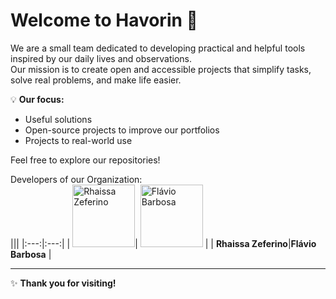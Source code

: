 # Welcome to Havorin 👋

We are a small team dedicated to developing practical and helpful tools inspired by our daily lives and observations.  
Our mission is to create open and accessible projects that simplify tasks, solve real problems, and make life easier.

💡 **Our focus:**  
- Useful solutions  
- Open-source projects to improve our portfolios 
- Projects to real-world use  

Feel free to explore our repositories!  

Developers of our Organization:
<br>
|||
|:---:|:---:|
| <img src="https://avatars.githubusercontent.com/u/66739812?v=4" width="100px;" alt="Rhaissa Zeferino">| <img src="https://avatars.githubusercontent.com/u/73133811?v=4" width="100px;" alt="Flávio Barbosa" /> |
| <b>Rhaissa Zeferino</b>|<b>Flávio Barbosa</b> |


---
✨ **Thank you for visiting!**

<!--

**Here are some ideas to get you started:**

🙋‍♀️ A short introduction - what is your organization all about?
🌈 Contribution guidelines - how can the community get involved?
👩‍💻 Useful resources - where can the community find your docs? Is there anything else the community should know?
🍿 Fun facts - what does your team eat for breakfast?
🧙 Remember, you can do mighty things with the power of [Markdown](https://docs.github.com/github/writing-on-github/getting-started-with-writing-and-formatting-on-github/basic-writing-and-formatting-syntax)
-->
